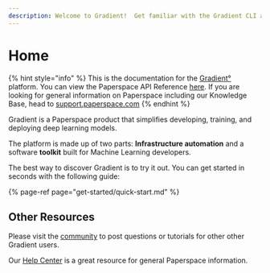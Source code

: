 ```yaml
---
description: Welcome to Gradient!  Get familiar with the Gradient CLI and web interface.
---
```


# Home

{% hint style="info" %}
This is the documentation for the [Gradient°](https://paperspace.com/gradient) platform. You can view the Paperspace API Reference [here](https://paperspace.github.io/paperspace-node/).  If you are looking for general information on Paperspace including our Knowledge Base, head to [support.paperspace.com](https://support.paperspace.com)
{% endhint %}

Gradient is a Paperspace product that simplifies developing, training, and deploying deep learning models.  

The platform is made up of two parts: **Infrastructure automation** and a software **toolkit** built for Machine Learning developers.

 The best way to discover Gradient is to try it out. You can get started in seconds with the following guide:

{% page-ref page="get-started/quick-start.md" %}

## Other Resources

Please visit the [community](http://community.paperspace.com/) to post questions or tutorials for other other Gradient users.  

Our [Help Center](https://support.paperspace.com) is a great resource for general Paperspace information.




